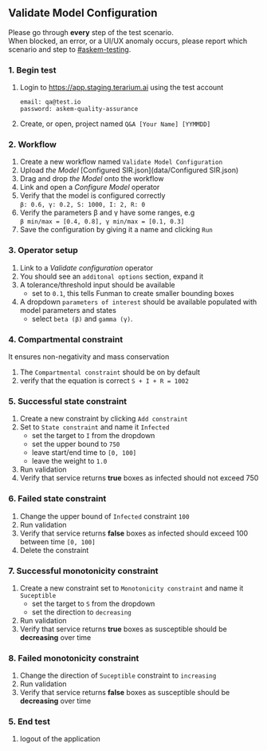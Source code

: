 ## Validate Model Configuration
Please go through __every__ step of the test scenario.\
When blocked, an error, or a UI/UX anomaly occurs, please report which scenario and step to [\#askem-testing](https://unchartedsoftware.slack.com/archives/C06FGLXB2CE).

### 1. Begin test
1. Login to https://app.staging.terarium.ai using the test account
    ```
    email: qa@test.io
    password: askem-quality-assurance
    ```
2. Create, or open, project named `Q&A [Your Name] [YYMMDD]`

### 2. Workflow
1. Create a new workflow named `Validate Model Configuration`
2. Upload _the Model_ [Configured SIR.json](data/Configured SIR.json)
3. Drag and drop _the Model_ onto the workflow
4. Link and open a _Configure Model_ operator
5. Verify that the model is configured correctly \
   `β: 0.6, γ: 0.2, S: 1000, I: 2, R: 0`
6. Verify the parameters β and γ have some ranges, e.g \
  `β min/max = [0.4, 0.8], γ min/max = [0.1, 0.3]`
7. Save the configuration by giving it a name and clicking `Run`

### 3. Operator setup
1. Link to a _Validate configuration_ operator
2. You should see an `additonal options` section, expand it
3. A tolerance/threshold input should be available 
    - set to `0.1`, this tells Funman to create smaller bounding boxes 
4. A dropdown `parameters of interest` should be available populated with model parameters and states
    - select `beta (β)` and `gamma (γ)`.

### 4. Compartmental constraint
It ensures non-negativity and mass conservation
1. The `Compartmental constraint` should be on by default
2. verify that the equation is correct `S + I + R = 1002`
  
### 5. Successful state constraint
1. Create a new constraint by clicking `Add constraint`
2. Set to `State constraint` and name it `Infected`
    - set the target to `I` from the dropdown 
    - set the upper bound to `750`
    - leave start/end time to `[0, 100]`
    - leave the weight to `1.0`
3. Run validation
4. Verify that service returns **true** boxes as infected should not exceed 750

### 6. Failed state constraint
1. Change the upper bound of `Infected` constraint `100`
2. Run validation
3. Verify that service returns **false** boxes as infected should exceed 100 between time `[0, 100]`
4. Delete the constraint

### 7. Successful monotonicity constraint
1. Create a new constraint set to `Monotonicity constraint` and name it `Suceptible`
    - set the target to `S` from the dropdown 
    - set the direction to `decreasing`
2. Run validation
3. Verify that service returns **true** boxes as susceptible should be **decreasing** over time

### 8. Failed monotonicity constraint
1. Change the direction of `Suceptible` constraint to `increasing` 
2. Run validation
3. Verify that service returns **false** boxes as susceptible should be **decreasing** over time

### 5. End test
1. logout of the application 
